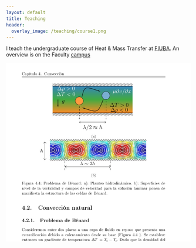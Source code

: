```yaml
---
layout: default
title: Teaching
header:
  overlay_image: /teaching/course1.png
---
```


I teach the undergraduate course of Heat & Mass Transfer at [FIUBA](https://www.fi.uba.ar).
An  overview is on the  Faculty [campus](https://campusgrado.fi.uba.ar/enrol/index.php?id=452)

![page](course1.png)
